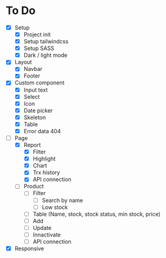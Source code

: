 # To Do

- [X] Setup
	- [X] Project init
	- [X] Setup tailwindcss
	- [X] Setup SASS
	- [X] Dark / light mode
- [X] Layout
	- [X] Navbar
	- [X] Footer
- [X] Custom component
	- [X] Input text
	- [X] Select
	- [X] Icon
	- [X] Date picker
	- [X] Skeleton
	- [X] Table
	- [X] Error data 404
- [ ] Page
	- [X] Report
		- [X] Filter
		- [X] Highlight
		- [X] Chart
		- [X] Trx history
		- [X] API connection
	- [ ] Product
		- [ ] Filter
			- [ ] Search by name
			- [ ] Low stock
		- [ ] Table (Name, stock, stock status, min stock, price)
		- [ ] Add
		- [ ] Update
		- [ ] Innactivate
		- [ ] API connection
- [X] Responsive
